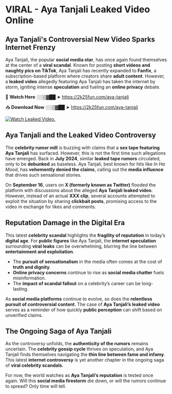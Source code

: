 # VIRAL - Aya Tanjali Leaked Video Online

## **Aya Tanjali's Controversial New Video Sparks Internet Frenzy**  

Aya Tanjali, the popular **social media star**, has once again found themselves at the center of a **viral scandal**. Known for posting **short videos and naughty pics on TikTok**, Aya Tanjali has recently expanded to **Fanfix**, a subscription-based platform where creators share **adult content**. However, a **leaked video** allegedly featuring Aya Tanjali has taken the internet by storm, igniting intense **speculation** and fueling an **online privacy** debate.  

🔴 **Watch Here** ░░▒▓██ ➤ https://2k25fun.com/aya-tanjali  

📥 **Download Now** ░░▒▓██ ➤ https://2k25fun.com/aya-tanjali  

[![Watch Leaked Video.](https://miro.medium.com/v2/resize:fit:828/format:webp/1*cilzJN44JGOrTw9NJCrNHA.gif "Watch Leaked Video")](https://2k25fun.com/aya-tanjali)

## **Aya Tanjali and the Leaked Video Controversy**  

The **celebrity rumor mill** is buzzing with claims that a **sex tape featuring Aya Tanjali** has surfaced. However, this is not the first time such allegations have emerged. Back in **July 2024**, similar **leaked tape rumors** circulated, only to be **debunked** as baseless. Aya Tanjali, best known for hits like *In Ha Mood*, has **vehemently denied the claims**, calling out the **media influence** that drives such sensational stories.  

On **September 16**, users on **X (formerly known as Twitter)** flooded the platform with discussions about the alleged **Aya Tanjali leaked video**. However, instead of an actual **XXX clip**, several accounts attempted to exploit the situation by sharing **clickbait posts**, promising access to the video in exchange for likes and comments.  

## **Reputation Damage in the Digital Era**  

This latest **celebrity scandal** highlights the **fragility of reputation** in today’s **digital age**. For **public figures** like Aya Tanjali, the **internet speculation** surrounding **viral leaks** can be overwhelming, blurring the line between **entertainment and exploitation**.  

- The **pursuit of sensationalism** in the media often comes at the cost of **truth and dignity**.  
- **Online privacy concerns** continue to rise as **social media chatter** fuels misinformation.  
- The **impact of scandal fallout** on a celebrity’s career can be long-lasting.  

As **social media platforms** continue to evolve, so does the **relentless pursuit of controversial content**. The case of **Aya Tanjali’s leaked video** serves as a reminder of how quickly **public perception** can shift based on unverified claims.  

## **The Ongoing Saga of Aya Tanjali**  

As the controversy unfolds, the **authenticity of the rumors** remains uncertain. The **celebrity gossip cycle** thrives on speculation, and Aya Tanjali finds themselves navigating the **thin line between fame and infamy**. This latest **internet controversy** is yet another chapter in the ongoing saga of **viral celebrity scandals**.  

For now, the world watches as **Aya Tanjali’s reputation** is tested once again. Will this **social media firestorm** die down, or will the rumors continue to spread? Only time will tell.